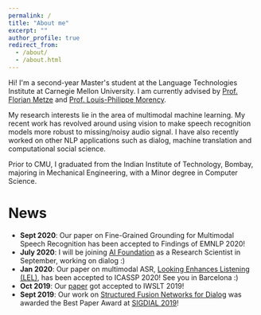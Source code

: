 ```yaml
---
permalink: /
title: "About me"
excerpt: ""
author_profile: true
redirect_from: 
  - /about/
  - /about.html
---
```


Hi! I'm a second-year Master's student at the Language Technologies Institute at Carnegie Mellon University. I am currently advised by [Prof. Florian Metze](https://www.cs.cmu.edu/~fmetze/interACT/Home.html) and [Prof. Louis-Philippe Morency](http://www.cs.cmu.edu/~morency/).

My research interests lie in the area of multimodal machine learning. My recent work has revolved around using vision to make speech recognition models more robust to missing/noisy audio signal. I have also recently worked on other NLP applications such as dialog, machine translation and computational social science.

Prior to CMU, I graduated from the Indian Institute of Technology, Bombay, majoring in Mechanical Engineering, with a Minor degree in Computer Science.

News
======

* <b>Sept 2020</b>: Our paper on Fine-Grained Grounding for Multimodal Speech Recognition has been accepted to Findings of EMNLP 2020!
* <b>July 2020</b>: I will be joining [AI Foundation](https://aifoundation.com/) as a Research Scientist in September, working on dialog :)
* <b>Jan 2020</b>: Our paper on multimodal ASR, [Looking Enhances Listening (LEL)](https://arxiv.org/abs/2002.05639), has been accepted to ICASSP 2020! See you in Barcelona :)
* <b>Oct 2019</b>: Our [paper](https://arxiv.org/abs/1910.12368) got accepted to IWSLT 2019!
* <b>Sept 2019</b>: Our work on [Structured Fusion Networks for Dialog](https://arxiv.org/abs/1907.10016) was awarded the Best Paper Award at [SIGDIAL 2019](https://www.sigdial.org/files/workshops/conference20/)!

